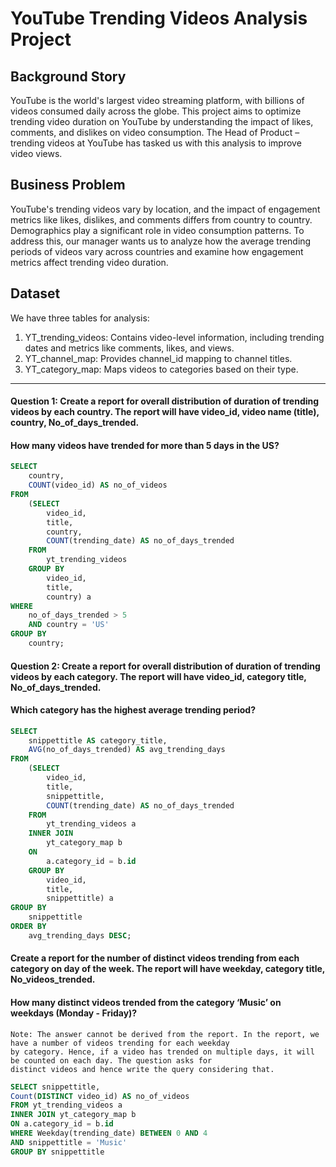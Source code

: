 # YouTube Trending Videos Analysis Project

## Background Story

YouTube is the world's largest video streaming platform, with billions of videos consumed daily across the globe. This project aims to optimize trending video duration on YouTube by understanding the impact of likes, comments, and dislikes on video consumption. The Head of Product – trending videos at YouTube has tasked us with this analysis to improve video views.

## Business Problem

YouTube's trending videos vary by location, and the impact of engagement metrics like likes, dislikes, and comments differs from country to country. Demographics play a significant role in video consumption patterns. To address this, our manager wants us to analyze how the average trending periods of videos vary across countries and examine how engagement metrics affect trending video duration.

## Dataset

We have three tables for analysis:
1. YT_trending_videos: Contains video-level information, including trending dates and metrics like comments, likes, and views.
2. YT_channel_map: Provides channel_id mapping to channel titles.
3. YT_category_map: Maps videos to categories based on their type.
-----------------------------------------------------------------------------------------------------------------------------------------
#### Question 1: Create a report for overall distribution of duration of trending videos by each country. The report will have video_id, video name (title), country, No_of_days_trended.
#### How many videos have trended for more than 5 days in the US?

```sql
SELECT
    country,
    COUNT(video_id) AS no_of_videos
FROM
    (SELECT
        video_id,
        title,
        country,
        COUNT(trending_date) AS no_of_days_trended
    FROM
        yt_trending_videos
    GROUP BY
        video_id,
        title,
        country) a
WHERE
    no_of_days_trended > 5
    AND country = 'US'
GROUP BY
    country;
```

#### Question 2: Create a report for overall distribution of duration of trending videos by each category. The report will have video_id, category title, No_of_days_trended.
#### Which category has the highest average trending period?

```sql
SELECT
    snippettitle AS category_title,
    AVG(no_of_days_trended) AS avg_trending_days
FROM
    (SELECT
        video_id,
        title,
        snippettitle,
        COUNT(trending_date) AS no_of_days_trended
    FROM
        yt_trending_videos a
    INNER JOIN
        yt_category_map b
    ON
        a.category_id = b.id
    GROUP BY
        video_id,
        title,
        snippettitle) a
GROUP BY
    snippettitle
ORDER BY
    avg_trending_days DESC;
```

#### Create a report for the number of distinct videos trending from each category on day of the week. The report will have weekday, category title, No_videos_trended.
#### How many distinct videos trended from the category ‘Music’ on weekdays (Monday - Friday)?

    Note: The answer cannot be derived from the report. In the report, we have a number of videos trending for each weekday 
    by category. Hence, if a video has trended on multiple days, it will be counted on each day. The question asks for 
    distinct videos and hence write the query considering that.

```sql
SELECT snippettitle,
Count(DISTINCT video_id) AS no_of_videos
FROM yt_trending_videos a
INNER JOIN yt_category_map b
ON a.category_id = b.id
WHERE Weekday(trending_date) BETWEEN 0 AND 4
AND snippettitle = 'Music'
GROUP BY snippettitle
```


